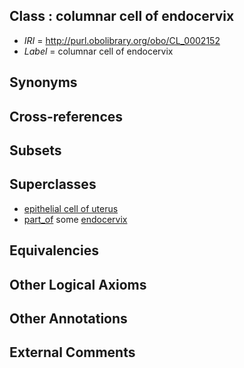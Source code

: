 
## Class : columnar cell of endocervix

 * *IRI* = http://purl.obolibrary.org/obo/CL_0002152
 * *Label* = columnar cell of endocervix

## Synonyms


## Cross-references


## Subsets


## Superclasses

 * [epithelial cell of uterus](../../CL/49/CL_0002149.md)
 * [part_of](../../BFO/50/BFO_0000050.md) some [endocervix](../../UBERON/58/UBERON_0000458.md)

## Equivalencies


## Other Logical Axioms


## Other Annotations


## External Comments

